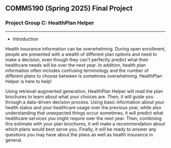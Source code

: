 ## COMM5190 (Spring 2025) Final Project

### Project Group C: HealthPlan Helper

----

* Introduction

Health insurance information can be overwhelming. During open enrollment, people are presented with a wealth of different plan options and need to make a decision, even though they can't perfectly predict what their healthcare needs will be over the next year. In addition, health plan information often includes confusing terminology and the number of different plans to choose between is sometimes overwhelming. HealthPlan Helper is here to help! 

Using retrieval-augmented generation, HealthPlan Helper will read the plan brochures to learn about what your choices are. Then, it will guide you through a data-driven decision process. Using basic information about your health status and your healthcare usage over the previous year, while also understanding that unexpected things occur sometimes, it will predict what healthcare services you might require over the next year. Then, combining this estimate with your plan brochures, it will make a recommendation about which plans would best serve you. Finally, it will be ready to answer any questions you may have about the plans as well as health insurance in general.



